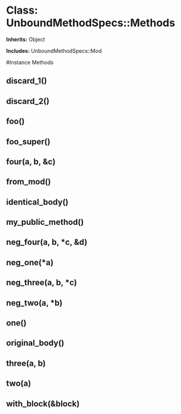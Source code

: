 # Class: UnboundMethodSpecs::Methods
**Inherits:** Object
    
**Includes:** UnboundMethodSpecs::Mod
  




#Instance Methods
## discard_1() [](#method-i-discard_1)

## discard_2() [](#method-i-discard_2)

## foo() [](#method-i-foo)

## foo_super() [](#method-i-foo_super)

## four(a, b, &c) [](#method-i-four)

## from_mod() [](#method-i-from_mod)

## identical_body() [](#method-i-identical_body)

## my_public_method() [](#method-i-my_public_method)

## neg_four(a, b, *c, &d) [](#method-i-neg_four)

## neg_one(*a) [](#method-i-neg_one)

## neg_three(a, b, *c) [](#method-i-neg_three)

## neg_two(a, *b) [](#method-i-neg_two)

## one() [](#method-i-one)

## original_body() [](#method-i-original_body)

## three(a, b) [](#method-i-three)

## two(a) [](#method-i-two)

## with_block(&block) [](#method-i-with_block)

